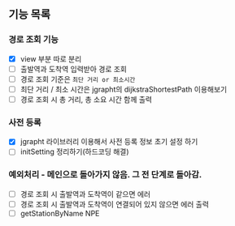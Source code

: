 ## 기능 목록
### 경로 조회 기능
- [x] view 부분 따로 분리
- [ ] 출발역과 도착역 입력받아 경로 조회
- [ ] 경로 조회 기준은 `최단 거리 or 최소시간`
- [ ] 최단 거리 / 최소 시간은  jgrapht의 dijkstraShortestPath 이용해보기
- [ ] 경로 조회 시 총 거리, 총 소요 시간 함께 출력

### 사전 등록
- [x] jgrapht 라이브러리 이용해서 사전 등록 정보 초기 설정 하기
- [ ] initSetting 정리하기(하드코딩 해결)

### 예외처리 - 메인으로 돌아가지 않음. 그 전 단계로 돌아감.
- [ ] 경로 조회 시 출발역과 도착역이 같으면 에러
- [ ] 경로 조회 시 출발역과 도착역이 연결되어 있지 않으면 에러 출력
- [ ] getStationByName NPE